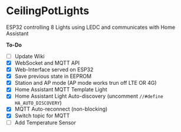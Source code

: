 # CeilingPotLights

ESP32 controlling 8 Lights using LEDC and communicates with Home Assistant

**To-Do**
- [ ] Update Wiki
- [x] WebSocket and MQTT API
- [x] Web-Interface served on ESP32
- [x] Save previous state in EEPROM
- [X] Station and AP mode (AP mode works trun off LTE OR 4G)
- [x] Home Assistant MQTT Template Light
- [x] Home Assistant Light Auto-discovery (uncomment `//#define HA_AUTO_DISCOVERY`)
- [x] MQTT Auto-reconnect (non-blocking)
- [x] Switch topic for MQTT
- [ ] Add Temperature Sensor
